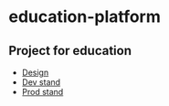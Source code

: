# education-platform
## Project for education

- [Design](https://www.figma.com/design/8qLtWfeJaJR5ks80WZCq0H/%D0%9C%D0%BD%D0%BE%D0%B3%D0%BE%D1%81%D1%82%D1%80%D0%B0%D0%BD%D0%B8%D1%87%D0%BD%D1%8B%D0%B9-%D1%81%D0%B0%D0%B9%D1%82---%D0%9E%D0%B1%D1%80%D0%B0%D0%B7%D0%BE%D0%B2%D0%B0%D1%82%D0%B5%D0%BB%D1%8C%D0%BD%D0%B0%D1%8F-%D0%BF%D0%BB%D0%B0%D1%82%D1%84%D0%BE%D1%80%D0%BC%D0%B0-(Copy)?node-id=62-2&p=f&t=ti80B51LVhd1Yn1g-0)
- [Dev stand](https://google.com)
- [Prod stand](https://google.com)
